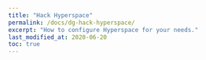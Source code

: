```yaml
---
title: "Hack Hyperspace"
permalink: /docs/dg-hack-hyperspace/
excerpt: "How to configure Hyperspace for your needs."
last_modified_at: 2020-06-20
toc: true
---
```


